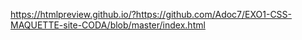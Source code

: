 https://htmlpreview.github.io/?https://github.com/Adoc7/EXO1-CSS-MAQUETTE-site-CODA/blob/master/index.html
